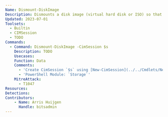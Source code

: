 ```yaml
---
Name: Dismount-DiskImage
Description: Dismounts a disk image (virtual hard disk or ISO) so that it can no longer be accessed as a disk
Updated: 2023-07-01
Toolsets:
  - Builtin
  - CIMSession
  - TODO
Commands:
  - Command: Dismount-DiskImage -CimSession $s
    Description: TODO
    Usecases:
    Function: Data
    Comments:
      - 'Create CimSession `$s` using [New-CimSession](../../Cmdlets/New-CimSession/)'
      - 'PowerShell Module: `Storage`'
    MitreAttack:
      - T1047
Resources:
Detections:
Contributors:
    - Name: Arris Huijgen
      Handle: bitsadmin
---
```

